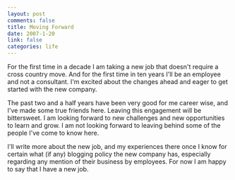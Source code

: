 ```yaml
--- 
layout: post
comments: false
title: Moving Forward
date: 2007-1-20
link: false
categories: life
---
```

For the first time in a decade I am taking a new job that doesn't require a cross country move. And for the first time in ten years I'll be an employee and not a consultant. I'm excited about the changes ahead and eager to get started with the new company.

The past two and a half years have been very good for me career wise, and I've made some true friends here. Leaving this engagement will be bittersweet. I am looking forward to new challenges and new opportunities to learn and grow. I am not looking forward to leaving behind some of the people I've come to know here.

I'll write more about the new job, and my experiences there once I know for certain what (if any) blogging policy the new company has, especially regarding any mention of their business by employees. For now I am happy to say that I have a new job.
